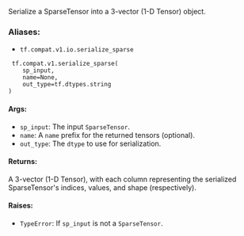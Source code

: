 
Serialize a SparseTensor into a 3-vector (1-D Tensor) object.
### Aliases:
- `tf.compat.v1.io.serialize_sparse`

```
 tf.compat.v1.serialize_sparse(
    sp_input,
    name=None,
    out_type=tf.dtypes.string
)
```
#### Args:
- `sp_input`: The input `SparseTensor`.
- `name`: A `name` prefix for the returned tensors (optional).
- `out_type`: The `dtype` to use for serialization.
#### Returns:

A 3-vector (1-D Tensor), with each column representing the serialized SparseTensor's indices, values, and shape (respectively).
#### Raises:
- `TypeError`: If `sp_input` is not a `SparseTensor`.
